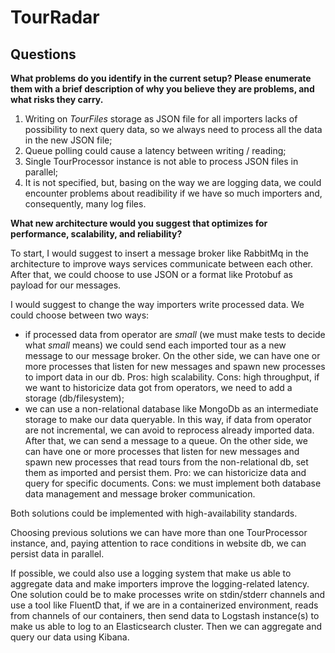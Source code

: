 # TourRadar

## Questions

**What problems do you identify in the current setup? Please enumerate them with a brief description of why you believe they are problems, and what risks they carry.**

1. Writing on *TourFiles* storage as JSON file for all importers lacks of possibility to next query data, so we always need to process all the data in the new JSON file;
2. Queue polling could cause a latency between writing / reading;
3. Single TourProcessor instance is not able to process JSON files in parallel;
4. It is not specified, but, basing on the way we are logging data, we could encounter problems about readibility if we have so much importers and, consequently, many log files.

**What new architecture would you suggest that optimizes for
performance, scalability, and reliability?**

To start, I would suggest to insert a message broker like RabbitMq in the architecture to improve ways services communicate between each other.
After that, we could choose to use JSON or a format like Protobuf as payload for our messages.

I would suggest to change the way importers write processed data. We could choose between two ways:
- if processed data from operator are *small* (we must make tests to decide what *small* means) we could send each imported tour as a new message to our message broker. On the other side, we can have one or more processes that listen for new messages and spawn new processes to import data in our db. Pros: high scalability. Cons: high throughput, if we want to historicize data got from operators, we need to add a storage (db/filesystem);
- we can use a non-relational database like MongoDb as an intermediate storage to make our data queryable. In this way, if data from operator are not incremental, we can avoid to reprocess already imported data. After that, we can send a message to a queue.  On the other side, we can have one or more processes that listen for new messages and spawn new processes that read tours from the non-relational db, set them as imported and persist them. Pro: we can historicize data and query for specific documents. Cons: we must implement both database data management and message broker communication.

Both solutions could be implemented with high-availability standards.

Choosing previous solutions we can have more than one TourProcessor instance, and, paying attention to race conditions in website db, we can persist data in parallel.

If possible, we could also use a logging system that make us able to aggregate data and make importers improve the logging-related latency. One solution could be to make processes write on stdin/stderr channels and use a tool like FluentD that, if we are in a containerized environment, reads from channels of our containers, then send data to Logstash instance(s) to make us able to log to an Elasticsearch cluster. Then we can aggregate and query our data using Kibana.  
